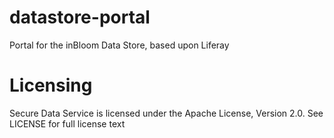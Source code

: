 datastore-portal
================

Portal for the inBloom Data Store, based upon Liferay

Licensing
=========
Secure Data Service is licensed under the Apache License, Version 2.0. See LICENSE for full license text
